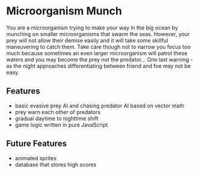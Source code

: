 # Microorganism Munch

You are a microorganism trying to make your way in the big ocean by munching on smaller microorganisms that swarm the seas. However, your prey will not allow their demise easily and it will take some skillful maneuvering to catch them. Take care though not to narrow you focus too much because sometimes an even larger microorganism will patrol these waters and you may become the prey not the predator... One last warning - as the night approaches differentiating between friend and foe may not be easy.


## Features
- basic evasive prey AI and chasing predator AI based on vector math
- prey warn each other of predators
- gradual daytime to nighttime shift
- game logic written in pure JavaScript

## Future Features
- animated sprites
- database that stores high scores
